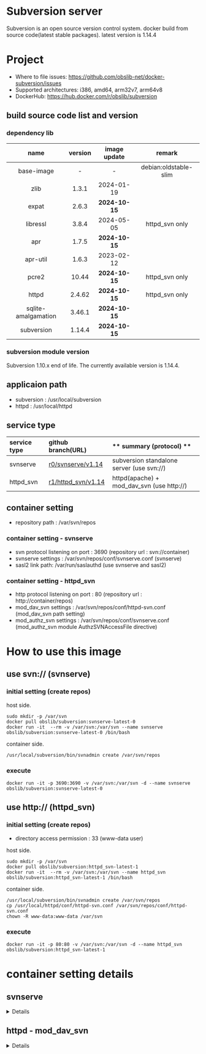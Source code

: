 # Subversion server
Subversion is an open source version control system. 
docker build from source code(latest stable packages).
latest version is 1.14.4

# Project
* Where to file issues: https://github.com/obslib-net/docker-subversion/issues
* Supported architectures: i386, amd64, arm32v7, arm64v8
* DockerHub: https://hub.docker.com/r/obslib/subversion



## build source code list and version
### dependency lib
| **name** | **version** | **image update** | **remark** |
|:---:|:---:|:---:|:---:|
| base-image          | -      | -              | debian:oldstable-slim |
| zlib                | 1.3.1  |   2024-01-19   | |
| expat               | 2.6.3  | **2024-10-15** | |
| libressl            | 3.8.4  |   2024-05-05   | httpd_svn only |
| apr                 | 1.7.5  | **2024-10-15** | |
| apr-util            | 1.6.3  |   2023-02-12   | |
| pcre2               | 10.44  | **2024-10-15** | httpd_svn only |
| httpd               | 2.4.62 | **2024-10-15** | httpd_svn only |
| sqlite-amalgamation | 3.46.1 | **2024-10-15** | |
| subversion          | 1.14.4 | **2024-10-15** | |

### subversion module version
  Subversion 1.10.x end of life.
  The currently available version is 1.14.4.

## applicaion path
* subversion : /usr/local/subversion
* httpd : /usr/local/httpd

## service type
| **service type** | **github branch(URL)**                                                                           | ** summary (protocol) **                  |
|:-----------------|:-------------------------------------------------------------------------------------------------|:------------------------------------------|
| svnserve         | [r0/svnserve/v1.14](https://github.com/obslib-net/docker-subversion/tree/r0/svnserve/v1.14)      | subversion standalone server (use svn://) |
| httpd_svn        | [r1/httpd_svn/v1.14](https://github.com/obslib-net/docker-subversion/tree/r1/httpd_svn/v1.14)    | httpd(apache) + mod_dav_svn (use http://) |

## container setting
* repository path : /var/svn/repos

### container setting - svnserve
* svn protocol listening on port : 3690 (repository url : svn://container)
* svnserve settings : /var/svn/repos/conf/svnserve.conf (svnserve)
* sasl2 link path: /var/run/saslauthd (use svnserve and sasl2)

### container setting - httpd_svn
* http protocol listening on port : 80 (repository url : http://container/repos)
* mod_dav_svn settings : /var/svn/repos/conf/httpd-svn.conf (mod_dav_svn path setting)
* mod_authz_svn settings : /var/svn/repos/conf/svnserve.conf (mod_authz_svn module AuthzSVNAccessFile directive)

# How to use this image
## use svn:// (svnserve)
### initial setting (create repos)
host side.
```
sudo mkdir -p /var/svn
docker pull obslib/subversion:svnserve-latest-0
docker run -it  --rm -v /var/svn:/var/svn --name svnserve obslib/subversion:svnserve-latest-0 /bin/bash
```

container side.
```
/usr/local/subversion/bin/svnadmin create /var/svn/repos
```

### execute
```
docker run -it -p 3690:3690 -v /var/svn:/var/svn -d --name svnserve obslib/subversion:svnserve-latest-0
```

## use http:// (httpd_svn)
### initial setting (create repos)
* directory access permission : 33 (www-data user)

host side.
```
sudo mkdir -p /var/svn
docker pull obslib/subversion:httpd_svn-latest-1
docker run -it  --rm -v /var/svn:/var/svn --name httpd_svn obslib/subversion:httpd_svn-latest-1 /bin/bash
```

container side.
```
/usr/local/subversion/bin/svnadmin create /var/svn/repos
cp /usr/local/httpd/conf/httpd-svn.conf /var/svn/repos/conf/httpd-svn.conf
chown -R www-data:www-data /var/svn
```


### execute
```
docker run -it -p 80:80 -v /var/svn:/var/svn -d --name httpd_svn obslib/subversion:httpd_svn-latest-1
```

# container setting details
## svnserve
<details>

svn protocol server (svn://)

## authentication
* password file : /var/svn/repos/conf/passwd
* sasl (optional)

## optional
### sasl settings
please link /var/run/saslauthd


#### sasl settings example1 (use sasldb)
<details>

* saslauthd : /var/run/saslauthd
* sasldb : /etc/sasldb2

##### initial settings (only first time)
1. cd work dir
```
cd ${your/svn/work/dir}
```

2. create dir of host side
```
mkdir -p /var/svn
mkdir -p /var/svn/sasl2/var/run/saslauthd
mkdir -p /var/svn/sasl2/usr/lib/sasl2
mkdir -p /var/svn/sasl2/etc
```

3. create sasl Dockerfile(`./saslauthd/Dockerfile`)
```
mkdir ./saslauthd
vi ./saslauthd/Dockerfile
```
```
FROM ubuntu:bionic
RUN apt-get update && apt-get install -y --install-suggests \
    db5.3-sql-util                                          \
    sasl2-bin                                               \
 && apt-get -y clean                                        \
 && rm -rf /var/lib/apt/lists/*
ENTRYPOINT ["/usr/sbin/saslauthd", "-d"]
CMD ["-a", "sasldb"]
```

4. get sasldb2
```
docker build -t "saslauthd" ./saslauthd
docker run -it --rm -d --name saslauthd-temp saslauthd
docker cp saslauthd-temp:/etc/sasldb2 /var/svn/sasl2/etc/sasldb2
docker stop saslauthd-temp
docker rmi saslauthd
```

5. create sasl svnserve settings file (`/var/svn/sasl2/usr/lib/sasl2/svn.conf`)
```
vi /var/svn/sasl2/usr/lib/sasl2/svn.conf
```
```
pwcheck_method: saslauthd
mech_list: PLAIN LOGIN
```

6. crearte svnserve settings file (auto create`/var/svn/repos`)
```
docker run -it --rm -p 3690:3690 -v /var/svn:/var/svn -d --name svnserve-temp obslib/subversion:svnserve-latest-0  
docker stop svnserve-temp
```

7. comment off subversion conf use-sasl(`/var/svn/repos/conf/svnserve.conf`)
```
vi /var/svn/repos/conf/svnserve.conf
```
```
...
[general]
...
#password-db = passwd
...
realm = My First Repository
...
[sasl]
...
use-sasl = true
...
```

8. create docker compose file (./docker-compose.yml)
```
vi ./docker-compose.yml
```
```
version: '3'
services:
  saslauthd:
    build: ./saslauthd
    image: saslauthd
    volumes:
      - /var/svn/sasl2/etc/sasldb2:/etc/sasldb2
      - /var/svn/sasl2/var/run/saslauthd:/var/run/saslauthd
    restart: always
  svnserve:
    depends_on:
      - saslauthd
    image: obslib/subversion:svnserve-latest-0
    ports:
      - "3690:3690"
    volumes:
      - /var/svn:/var/svn
      - /var/svn/sasl2/var/run/saslauthd:/var/run/saslauthd
      - /var/svn/sasl2/usr/lib/sasl2/svn.conf:/usr/lib/sasl2/svn.conf
    restart: always
```

##### start docker compose
```
cd ${your/svn/work/dir}
docker-compose up -d
```

##### user add
```
docker exec -it docker-saslauthd_saslauthd_1 bash
```
```
/usr/sbin/saslpasswd2 -c harry -u "My First Repository"
/usr/sbin/sasldblistusers2
/usr/sbin/testsaslauthd -u harry -p harryssecret -r "My First Repository"
```

##### stop docker compose
```
cd ${your/svn/work/dir}
docker-compose down
```

</details>


#### sasl settings example2 (use ldap)
<details>

* saslauthd : /var/run/saslauthd
* ldap-server : devldap

##### initial settings (only first time)
1. cd work dir
```
cd ${your/svn/work/dir}
```

2. create dir of host side
```
mkdir -p /var/svn
mkdir -p /var/svn/sasl2/var/run/saslauthd
mkdir -p /var/svn/sasl2/usr/lib/sasl2
```

3. crate sasl Dockerfile(`./saslauthd/Dockerfile`)
```
mkdir ./saslauthd
vi ./saslauthd/Dockerfile
```
```
FROM ubuntu:bionic
RUN apt-get update && apt-get install -y --install-suggests \
    sasl2-bin                                               \
 && apt-get -y clean                                        \
 && rm -rf /var/lib/apt/lists/*
COPY saslauthd.conf /etc/saslauthd.conf
ENTRYPOINT ["/usr/sbin/saslauthd", "-d"]
CMD ["-a", "ldap", "-O", "/etc/saslauthd.conf"]
```

4. crate sasl ldap search option file(`./saslauthd/saslauthd.conf`)
```
vi ./saslauthd/saslauthd.conf
```
(set up for your environment)
```
ldap_servers: ldap://devldap/
ldap_version: 3
ldap_bind_dn: cn=admin,dc=devhost,dc=devdomain
ldap_password: adminadmin
ldap_mech: md5
ldap_search_base: cn=Users,dc=devhost,dc=devdomain
ldap_filter: uid=%u
ldap_deref: search
```

5. crate sasl svnserve settings file (`/var/svn/sasl2/usr/lib/sasl2/svn.conf`)
```
vi /var/svn/sasl2/usr/lib/sasl2/svn.conf
```
```
pwcheck_method: saslauthd
mech_list: PLAIN LOGIN
```

6. crearte svnserve settings file (auto create`/var/svn/repos`)
```
docker run -it --rm -p 3690:3690 -v /var/svn:/var/svn -d --name svnserve-temp obslib/subversion:svnserve-latest-0
docker stop svnserve-temp
```

7. comment off subversion conf use-sasl(`/var/svn/repos/conf/svnserve.conf`)
```
vi /var/svn/repos/conf/svnserve.conf
```
```
...
[general]
...
#password-db = passwd
...
#realm = My First Repository
...
[sasl]
...
use-sasl = true
...
```

8. create docker compose file (./docker-compose.yml)
```
vi ./docker-compose.yml
```
```
version: '3'
services:
  saslauthd:
    build: ./saslauthd
    image: saslauthd
    volumes:
      - /var/svn/sasl2/var/run/saslauthd:/var/run/saslauthd
    restart: always
  svnserve:
    depends_on:
      - saslauthd
    image: obslib/subversion:svnserve-latest-0
    ports:
      - "3690:3690"
    volumes:
      - /var/svn:/var/svn
      - /var/svn/sasl2/var/run/saslauthd:/var/run/saslauthd
      - /var/svn/sasl2/usr/lib/sasl2/svn.conf:/usr/lib/sasl2/svn.conf
    restart: always
```

##### start docker compose
```
cd ${your/svn/work/dir}
docker-compose up -d
```

##### user auth check
```
docker exec -it docker-saslauthd_saslauthd_1 bash
```
```
/usr/sbin/testsaslauthd -u harry -p harryssecret
```

##### stop docker compose
```
cd ${your/svn/work/dir}
docker-compose down
```

</details>
</details>

## httpd - mod_dav_svn
<details>

http protocol server (use http://)

## authentication
* password file : /var/svn/repos/conf/.htpasswd
```
docker exec -it httpd_svn bash
```
```
/usr/local/httpd/bin/htpasswd  -c /var/svn/repos/conf/.htpasswd harry
New password: harryssecret
Re-type new password: harryssecret
Adding password for user harry
exit
```

* ldap (optional)
    please edit /var/svn/repos/conf/httpd-svn.conf
</details>
